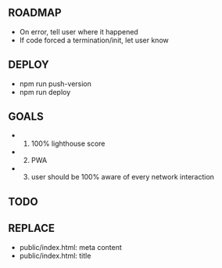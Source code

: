 ## ROADMAP

- On error, tell user where it happened
- If code forced a termination/init, let user know

## DEPLOY

- npm run push-version
- npm run deploy

## GOALS

- 1. 100% lighthouse score
- 2. PWA
- 3. user should be 100% aware of every network interaction

## TODO

## REPLACE

- public/index.html: meta content
- public/index.html: title
